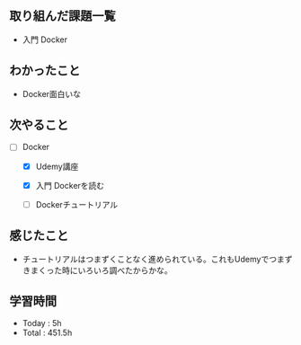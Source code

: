 ## 取り組んだ課題一覧

- 入門 Docker

## わかったこと
- Docker面白いな

## 次やること

- [ ] Docker
    - [x] Udemy講座
    - [x] 入門 Dockerを読む
    - [ ] Dockerチュートリアル


## 感じたこと
- チュートリアルはつまずくことなく進められている。これもUdemyでつまずきまくった時にいろいろ調べたからかな。

## 学習時間

- Today : 5h
- Total : 451.5h